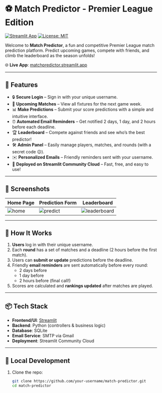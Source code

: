 # ⚽ Match Predictor - Premier League Edition

[![Streamlit App](https://img.shields.io/badge/Launch%20App-Streamlit-ff4b4b?logo=streamlit&logoColor=white)](https://matchpredictor.streamlit.app/)
[![License: MIT](https://img.shields.io/badge/License-MIT-green.svg)](LICENSE)

Welcome to **Match Predictor**, a fun and competitive Premier League match prediction platform. Predict upcoming games, compete with friends, and climb the leaderboard as the season unfolds!

🌐 **Live App**: [matchpredictor.streamlit.app](https://matchpredictor.streamlit.app/)

---

## 🎯 Features

- 🔒 **Secure Login** – Sign in with your unique username.
- 📅 **Upcoming Matches** – View all fixtures for the next game week.
- 📊 **Make Predictions** – Submit your score predictions with a simple and intuitive interface.
- ⏰ **Automated Email Reminders** – Get notified 2 days, 1 day, and 2 hours before each deadline.
- 🏆 **Leaderboard** – Compete against friends and see who’s the best predictor!
- 🛠️ **Admin Panel** – Easily manage players, matches, and rounds (with a secret code 😉).
- ✉️ **Personalized Emails** – Friendly reminders sent with your username.
- 🚀 **Deployed on Streamlit Community Cloud** – Fast, free, and easy to use!

---

## 📸 Screenshots

| Home Page | Prediction Form | Leaderboard |
|-----------|------------------|--------------|
| ![home](assets/home.png) | ![predict](assets/predict.png) | ![leaderboard](assets/leaderboard.png) |

---

## 🧠 How It Works

1. **Users** log in with their unique username.
2. Each **round** has a set of matches and a deadline (2 hours before the first match).
3. Users can **submit or update** predictions before the deadline.
4. Friendly **email reminders** are sent automatically before every round:
   - 2 days before
   - 1 day before
   - 2 hours before (final call!)
5. Scores are calculated and **rankings updated** after matches are played.

---

## 📦 Tech Stack

- **Frontend/UI**: [Streamlit](https://streamlit.io/)
- **Backend**: Python (controllers & business logic)
- **Database**: SQLite
- **Email Service**: SMTP via Gmail
- **Deployment**: Streamlit Community Cloud

---

## 🧪 Local Development

1. Clone the repo:
   ```bash
   git clone https://github.com/your-username/match-predictor.git
   cd match-predictor
